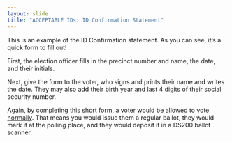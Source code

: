 ```yaml
---
layout: slide
title: "ACCEPTABLE IDs: ID Confirmation Statement"
---
```


This is an example of the ID Confirmation statement. As you can see, it’s a quick form to fill out!

First, the election officer fills in the precinct number and name, the date, and their initials.

Next, give the form to the voter, who signs and prints their name and writes the date. They may also add their birth year and last 4 digits of their social security number.

Again, by completing this short form, a voter would be allowed to vote <span style="text-decoration: underline">normally</span>. That means you would issue them a regular ballot, they would mark it at the polling place, and they would deposit it in a DS200 ballot scanner.
